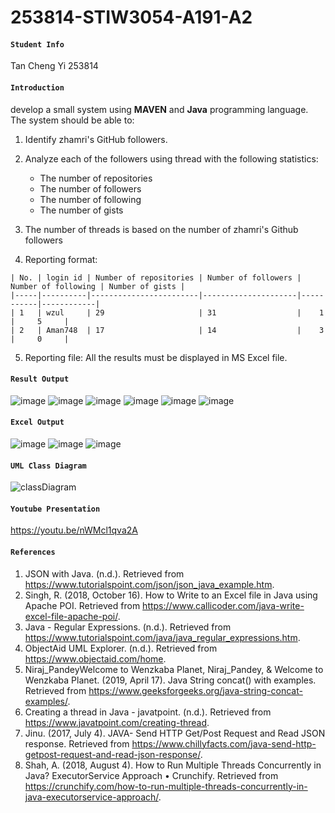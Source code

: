 # 253814-STIW3054-A191-A2
#### ```Student Info```
Tan Cheng Yi 253814

#### ```Introduction```
develop a small system using __MAVEN__ and __Java__ programming language. The system should be able to:
1. Identify zhamri's GitHub followers. 

2. Analyze each of the followers using thread with the following statistics:
   * The number of repositories
   * The number of followers
   * The number of following 
   * The number of gists

3. The number of threads is based on the number of zhamri's Github followers

4. Reporting format:
```
| No. | login id | Number of repositories | Number of followers | Number of following | Number of gists |
|-----|----------|------------------------|---------------------|-----------|------------|
| 1   | wzul     | 29                     | 31                  |    1     |     5     |
| 2   | Aman748  | 17                     | 14                  |    3     |     0     |
```

5. Reporting file: All the results must be displayed in MS Excel file.

#### ```Result Output```
![image](https://user-images.githubusercontent.com/46247836/68070313-d5369280-fda7-11e9-80a2-ced53545eb7e.png)
![image](https://user-images.githubusercontent.com/46247836/68070334-fd25f600-fda7-11e9-8a46-1d57b9f2aad7.png)
![image](https://user-images.githubusercontent.com/46247836/68070340-10d15c80-fda8-11e9-92a8-33937fc68351.png)
![image](https://user-images.githubusercontent.com/46247836/68070354-2e062b00-fda8-11e9-8121-706ec5c6eb00.png)
![image](https://user-images.githubusercontent.com/46247836/68070377-555cf800-fda8-11e9-86dd-da5c4a970ffe.png)
![image](https://user-images.githubusercontent.com/46247836/68070380-6279e700-fda8-11e9-81d3-a1745a39a1e8.png)
#### ```Excel Output```
![image](https://user-images.githubusercontent.com/46247836/68070411-d1574000-fda8-11e9-9c54-f6e52c4c2b1f.png)
![image](https://user-images.githubusercontent.com/46247836/68070417-ea5ff100-fda8-11e9-8f4b-bfc89a28ed78.png)
![image](https://user-images.githubusercontent.com/46247836/68070422-fb106700-fda8-11e9-847c-866f3d7f5c10.png)

#### ```UML Class Diagram```
![classDiagram](https://user-images.githubusercontent.com/46247836/68070486-e1bbea80-fda9-11e9-951d-2c25dd2e771a.png)

#### ```Youtube Presentation```
https://youtu.be/nWMcl1qva2A
#### ```References```
1. JSON with Java. (n.d.). Retrieved from https://www.tutorialspoint.com/json/json_java_example.htm.
2. Singh, R. (2018, October 16). How to Write to an Excel file in Java using Apache POI. Retrieved from https://www.callicoder.com/java-write-excel-file-apache-poi/.
3. Java - Regular Expressions. (n.d.). Retrieved from https://www.tutorialspoint.com/java/java_regular_expressions.htm.
4. ObjectAid UML Explorer. (n.d.). Retrieved from https://www.objectaid.com/home.
5. Niraj_PandeyWelcome to Wenzkaba Planet, Niraj_Pandey, & Welcome to Wenzkaba Planet. (2019, April 17). Java String concat() with examples. Retrieved from https://www.geeksforgeeks.org/java-string-concat-examples/.
6. Creating a thread in Java - javatpoint. (n.d.). Retrieved from https://www.javatpoint.com/creating-thread.
7. Jinu. (2017, July 4). JAVA- Send HTTP Get/Post Request and Read JSON response. Retrieved from https://www.chillyfacts.com/java-send-http-getpost-request-and-read-json-response/.
8. Shah, A. (2018, August 4). How to Run Multiple Threads Concurrently in Java? ExecutorService Approach • Crunchify. Retrieved from https://crunchify.com/how-to-run-multiple-threads-concurrently-in-java-executorservice-approach/.
